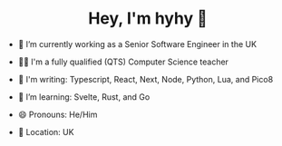 <h1 align="center">Hey, I'm hyhy 👋
<h4 align="center"></h4>
  
- 🔭 I’m currently working as a Senior Software Engineer in the UK
  
  
- 👨‍🏫 I'm a fully qualified (QTS) Computer Science teacher
- 🌳 I'm writing: Typescript, React, Next, Node, Python, Lua, and Pico8
- 🌱 I’m learning: Svelte, Rust, and Go
- 😄 Pronouns: He/Him
- 📍  Location: UK
